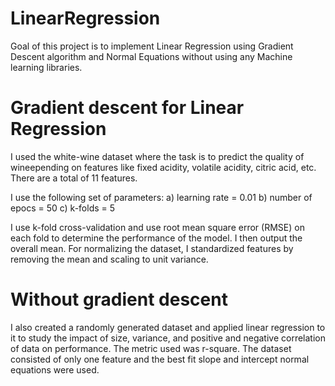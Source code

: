 # LinearRegression
Goal of this project is to implement Linear Regression using Gradient Descent algorithm and Normal Equations without using any Machine learning libraries.

# Gradient descent for Linear Regression

I used the white-wine dataset where the task is to predict the quality of wineepending on features like fixed acidity, volatile acidity, citric acid, etc. There are a total of 11 features.

I use the following set of parameters:
a) learning rate = 0.01
b) number of epocs = 50
c) k-folds = 5

I use k-fold cross-validation and use root mean square error (RMSE) on each fold to determine the performance of the model. I then output the overall mean. For normalizing the dataset, I standardized features by removing the mean and scaling to unit variance.

# Without gradient descent

I also created a randomly generated dataset and applied linear regression to it to study the impact of size, variance, and positive and negative correlation of data on performance. The metric used was r-square. The dataset consisted of only one feature and the best fit slope and intercept normal equations were used. 
